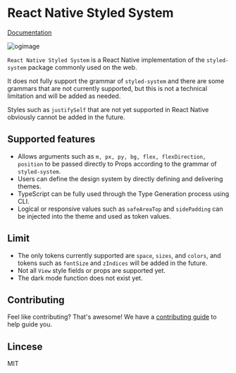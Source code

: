 # React Native Styled System

[Documentation](https://mj-studio-library.github.io/react-native-styled-system/)

![ogimage](https://github.com/mj-studio-library/react-native-styled-system/assets/33388801/13d03f17-cc7a-45a8-8f63-24b75dade0ff)


`React Native Styled System` is a React Native implementation
of the `styled-system` package commonly used on the web.


It does not fully support the grammar of `styled-system` and there are some grammars that are not currently supported, but this is not a technical limitation and will be added as needed.

Styles such as `justifySelf` that are not yet supported in React Native obviously cannot be added in the future.

## Supported features

- Allows arguments such as `m, px, py, bg, flex, flexDirection, position` to be passed directly to Props according to the grammar of `styled-system`.
- Users can define the design system by directly defining and delivering themes.
- TypeScript can be fully used through the Type Generation process using CLI.
- Logical or responsive values such as `safeAreaTop` and `sidePadding` can be injected into the theme and used as token values.

## Limit

- The only tokens currently supported are `space`, `sizes`, and `colors`, and tokens such as `fontSize` and `zIndices` will be added in the future.
- Not all `View` style fields or props are supported yet.
- The dark mode function does not exist yet.

## Contributing

Feel like contributing? That's awesome! We have a
[contributing guide](./CONTRIBUTING.md) to help guide you.

## Lincese

MIT
